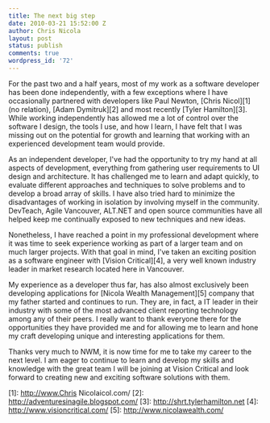 ```yaml
---
title: The next big step
date: 2010-03-21 15:52:00 Z
author: Chris Nicola
layout: post
status: publish
comments: true
wordpress_id: '72'
---
```


For the past two and a half years, most of my work as a software developer has been done independently, with a few exceptions where I have occasionally partnered with developers like Paul Newton, [Chris Nicol][1] (no relation), [Adam Dymitruk][2] and most recently [Tyler Hamilton][3].  While working independently has allowed me a lot of control over the software I design, the tools I use, and how I learn, I have felt that I was missing out on the potential for growth and learning that working with an experienced development team would provide. 

<!--more-->

As an independent developer, I've had the opportunity to try my hand at all aspects of development, everything from gathering user requirements to UI design and architecture.  It has challenged me to learn and adapt quickly, to evaluate different approaches and techniques to solve problems and to develop a broad array of skills.  I have also tried hard to minimize the disadvantages of working in isolation by involving myself in the community.  DevTeach, Agile Vancouver, ALT.NET and open source communities have all helped keep me continually exposed to new techniques and new ideas. 

Nonetheless,  I have reached a point in my professional development where it was time to seek experience working as part of a larger team and on much larger projects.  With that goal in mind, I've taken an exciting position as a software engineer with [Vision Critical][4], a very well known industry leader in market research located here in Vancouver.

My experience as a developer thus far, has also almost exclusively been developing applications for [Nicola Wealth Management][5] company that my father started and continues to run.  They are, in fact, a IT leader in their industry with some of the most advanced client reporting technology among any of their peers.  I really want to thank everyone there for the opportunities they have provided me and for allowing me to learn and hone my craft developing unique and interesting applications for them.

Thanks very much to NWM, it is now time for me to take my career to the next level.  I am eager to continue to learn and develop my skills and knowledge with the great team I will be joining at Vision Critical and look forward to creating new and exciting software solutions with them.

   [1]: http://www.Chris Nicolaicol.com/
   [2]: http://adventuresinagile.blogspot.com/
   [3]: http://shrt.tylerhamilton.net
   [4]: http://www.visioncritical.com/
   [5]: http://www.nicolawealth.com/

